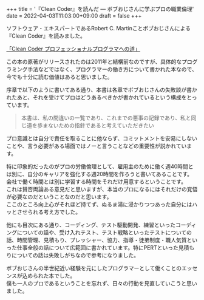 +++
title = '『Clean Coder』を読んだ ― ボブおじさんに学ぶプロの職業倫理'
date = 2022-04-03T11:03:00+09:00
draft = false
+++

ソフトウェア・エキスパートであるRobert C. Martinことボブおじさんによる『Clean Coder』を読みました。

[「Clean Coder プロフェッショナルプログラマへの道」](https://www.kadokawa.co.jp/product/301806000677/)

この本の原著がリリースされたのは2011年と結構前なのですが、具体的なプログラミング手法などではなく、プログラマーの働き方について書かれた本なので、今でも十分に読む価値はあると思いました。

序章で以下のように書いてある通り、本書は各章でボブおじさんの失敗談が書かれたあと、それを受けてプロはどうあるべきかが書かれているという構成をとっています。

> 本書は、私の間違いの一覧であり、これまでの悪事の記録であり、私と同じ道を歩まないための指針であると考えていただきたい

プロ意識とは自分で責任を取ることに他ならず、コミットメントを安易にしないことや、言う必要がある場面ではノーと言うことなどの重要性が説かれています。

特に印象的だったのがプロの労働倫理として、雇用主のために働く週40時間とは別に、自分のキャリアを強化する週20時間を作ろうと書いてあることです。会社で働く時間とは別に学習する時間をそれだけ用意するということです。  
これは賛否両論ある意見だと思いますが、本当のプロになるにはそれだけの覚悟が必要なのだということなのだと思います。  
ここのところ向上心がそれほど持てず、ぬるま湯に浸かりつつあった自分にはハッとさせられる考え方でした。

他にも目次にある通り、コーディング、テスト駆動開発、練習といったコーディングについての話や、受け入れテスト、テスト戦略といったテストについての話、時間管理、見積もり、プレッシャー、協力、指導・徒弟制度・職人気質といった仕事全般の話について広範囲に書かれています。特にPERTといった見積もりについての話は失敗しがちなので参考になりました。

ボブおじさんの半世紀近い経験を元にしたプログラマーとして働くことのエッセンスが込められた本でした。  
僕も一人のプロであるということを忘れず、日々の行動を見直していこうと思いました。
